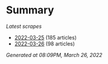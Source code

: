 # Summary
*Latest scrapes*
* [2022-03-25](https://github.com/nuuuwan/news_lk/blob/data/news_lk.2022-03-25.json) (185 articles)
* [2022-03-26](https://github.com/nuuuwan/news_lk/blob/data/news_lk.2022-03-26.json) (98 articles)

*Generated at 08:09PM, March 26, 2022*